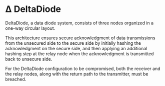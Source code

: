 # Δ DeltaDiode
DeltaDiode, a data diode system, consists of three nodes organized in a one-way circular layout. 

This architecture ensures secure acknowledgment of data transmissions from the unsecured side to the secure side by initially hashing the acknowledgment on the secure side, and then applying an additional hashing step at the relay node when the acknowledgment is transmitted back to unsecure side.

For the DeltaDiode configuration to be compromised, both the receiver and the relay nodes, along with the return path to the transmitter, must be breached.
